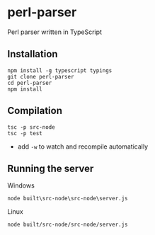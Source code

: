 # perl-parser
Perl parser written in TypeScript

## Installation
```
npm install -g typescript typings
git clone perl-parser
cd perl-parser
npm install
```

## Compilation
```
tsc -p src-node
tsc -p test
```

* add `-w` to watch and recompile automatically

## Running the server
Windows
```
node built\src-node\src-node\server.js
```
Linux
```
node built/src-node/src-node/server.js
```


